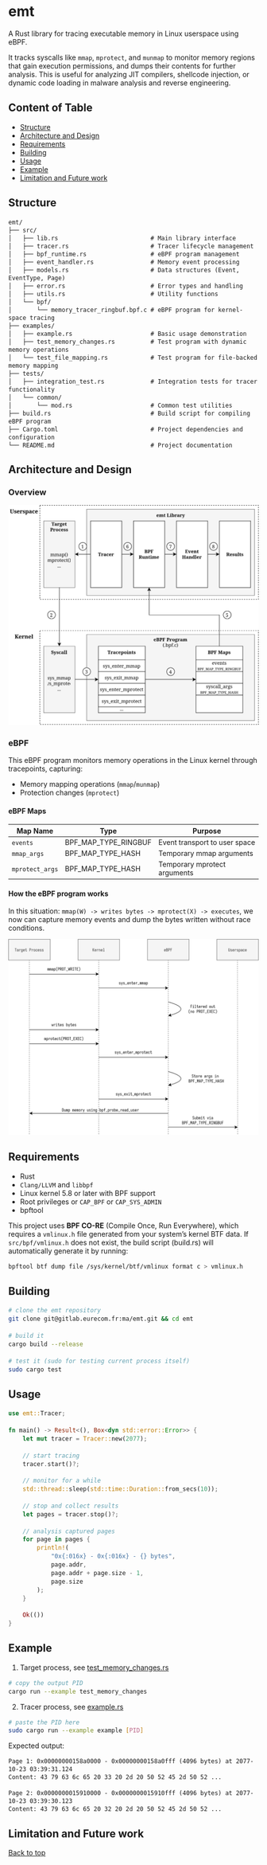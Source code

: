 # emt

A Rust library for tracing executable memory in Linux userspace using eBPF.

It tracks syscalls like `mmap`, `mprotect`, and `munmap` to monitor memory regions that gain execution permissions, and dumps their contents for further analysis. This is useful for analyzing JIT compilers, shellcode injection, or dynamic code loading in malware analysis and reverse engineering.

## Content of Table

- [Structure](#Structure)
- [Architecture and Design](#Architecture-and-Design)
- [Requirements](#Requirements)
- [Building](#Building)
- [Usage](#Usage)
- [Example](#Example)
- [Limitation and Future work](#Limitation-and-Future-work)

## Structure

```
emt/
├── src/
│   ├── lib.rs                          # Main library interface
│   ├── tracer.rs                       # Tracer lifecycle management
│   ├── bpf_runtime.rs                  # eBPF program management
│   ├── event_handler.rs                # Memory event processing
│   ├── models.rs                       # Data structures (Event, EventType, Page)
│   ├── error.rs                        # Error types and handling
│   ├── utils.rs                        # Utility functions
│   └── bpf/
│       └── memory_tracer_ringbuf.bpf.c # eBPF program for kernel-space tracing
├── examples/
│   ├── example.rs                      # Basic usage demonstration
│   ├── test_memory_changes.rs          # Test program with dynamic memory operations
│   └── test_file_mapping.rs            # Test program for file-backed memory mapping
├── tests/
│   ├── integration_test.rs             # Integration tests for tracer functionality
│   └── common/
│       └── mod.rs                      # Common test utilities
├── build.rs                            # Build script for compiling eBPF program
├── Cargo.toml                          # Project dependencies and configuration
└── README.md                           # Project documentation
```

## Architecture and Design

### Overview

![arch](./docs/images/architecture.svg)

### eBPF

This eBPF program monitors memory operations in the Linux kernel through tracepoints, capturing:

- Memory mapping operations (`mmap`/`munmap`)
- Protection changes (`mprotect`)

#### eBPF Maps

| Map Name        | Type                 | Purpose                       |
| --------------- | -------------------- | ----------------------------- |
| `events`        | BPF_MAP_TYPE_RINGBUF | Event transport to user space |
| `mmap_args`     | BPF_MAP_TYPE_HASH    | Temporary mmap arguments      |
| `mprotect_args` | BPF_MAP_TYPE_HASH    | Temporary mprotect arguments  |

#### How the eBPF program works

In this situation: `mmap(W) -> writes bytes -> mprotect(X) -> executes`, we now can capture memory events and dump the bytes written without race conditions.

![bpf](./docs/images/bpf.svg)

## Requirements

- Rust
- `Clang/LLVM` and `libbpf`
- Linux kernel 5.8 or later with BPF support
- Root privileges or `CAP_BPF` or `CAP_SYS_ADMIN`
- bpftool

This project uses **BPF CO-RE** (Compile Once, Run Everywhere), which requires a `vmlinux.h` file generated from your system’s kernel BTF data. If `src/bpf/vmlinux.h` does not exist, the build script (build.rs) will automatically generate it by running:

```bash
bpftool btf dump file /sys/kernel/btf/vmlinux format c > vmlinux.h
```

## Building

```bash
# clone the emt repository
git clone git@gitlab.eurecom.fr:ma/emt.git && cd emt

# build it
cargo build --release

# test it (sudo for testing current process itself)
sudo cargo test
```

## Usage

```rust
use emt::Tracer;

fn main() -> Result<(), Box<dyn std::error::Error>> {
    let mut tracer = Tracer::new(2077);

    // start tracing
    tracer.start()?;

    // monitor for a while
    std::thread::sleep(std::time::Duration::from_secs(10));

    // stop and collect results
    let pages = tracer.stop()?;

    // analysis captured pages
    for page in pages {
        println!(
            "0x{:016x} - 0x{:016x} - {} bytes",
            page.addr,
            page.addr + page.size - 1,
            page.size
        );
    }

    Ok(())
}
```

## Example

1. Target process, see [test_memory_changes.rs](./examples/test_memory_changes.rs)

```bash
# copy the output PID
cargo run --example test_memory_changes
```

2. Tracer process, see [example.rs](./examples/example.rs)

```bash
# paste the PID here
sudo cargo run --example example [PID]
```

Expected output:

```
Page 1: 0x00000000158a0000 - 0x00000000158a0fff (4096 bytes) at 2077-10-23 03:39:31.124
Content: 43 79 63 6c 65 20 33 20 2d 20 50 52 45 2d 50 52 ...

Page 2: 0x0000000015910000 - 0x0000000015910fff (4096 bytes) at 2077-10-23 03:39:30.123
Content: 43 79 63 6c 65 20 32 20 2d 20 50 52 45 2d 50 52 ...
```

## Limitation and Future work

<a href="#top">Back to top</a>

